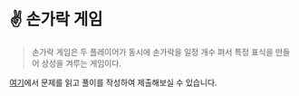 # ✌ 손가락 게임

> 손가락 게임은 두 플레이어가 동시에 손가락을 일정 개수 펴서 특정 표식을 만들어 상성을 겨루는 게임이다.


[여기](https://www.acmicpc.net/problem/31866)에서 문제를 읽고 풀이를 작성하여 제출해보실 수 있습니다.  